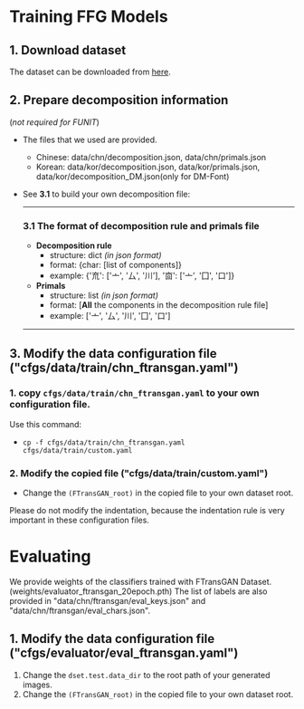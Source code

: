# Training FFG Models

## 1. Download dataset
The dataset can be downloaded from [here](https://github.com/ligoudaner377/font_translator_gan#how-to-use).

## 2. Prepare decomposition information 
(*not required for FUNIT*)
* The files that we used are provided.
    * Chinese: data/chn/decomposition.json, data/chn/primals.json
    * Korean: data/kor/decomposition.json, data/kor/primals.json, data/kor/decomposition_DM.json(only for DM-Font)
* See **3.1** to build your own decomposition file:

    ---
    ### 3.1 The format of decomposition rule and primals file
    * **Decomposition rule**
        * structure: dict *(in json format)*
        * format: {char: [list of components]}
        * example: {'㐬': ['亠', '厶', '川'], '㐭': ['亠', '囗', '口']}
    * **Primals**
        * structure: list *(in json format)*
        * format: [**All** the components in the decomposition rule file]
        * example: ['亠', '厶', '川', '囗', '口']
    ---

## 3. Modify the data configuration file ("cfgs/data/train/chn_ftransgan.yaml")

### 1. copy `cfgs/data/train/chn_ftransgan.yaml` to your own configuration file.
Use this command: 
* `cp -f cfgs/data/train/chn_ftransgan.yaml cfgs/data/train/custom.yaml`

### 2. Modify the copied file ("cfgs/data/train/custom.yaml")
* Change the `(FTransGAN_root)` in the copied file to your own dataset root.

Please do not modify the indentation, because the indentation rule is very important in these configuration files. 


# Evaluating

We provide weights of the classifiers trained with FTransGAN Dataset. (weights/evaluator_ftransgan_20epoch.pth)
The list of labels are also provided in "data/chn/ftransgan/eval_keys.json" and "data/chn/ftransgan/eval_chars.json".

## 1. Modify the data configuration file ("cfgs/evaluator/eval_ftransgan.yaml")
1. Change the `dset.test.data_dir` to the root path of your generated images.
2. Change the `(FTransGAN_root)` in the copied file to your own dataset root.
